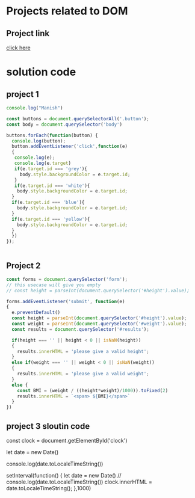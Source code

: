 # Projects related to DOM 

## Project link
[click here](https://stackblitz.com/edit/dom-project-chaiaurcode?file=index.html)

# solution code 

## project 1 

``` JavaScript 
console.log("Manish")

const buttons = document.querySelectorAll('.button');
const body = document.querySelector('body')

buttons.forEach(function(button) {
  console.log(button);
  button.addEventListener('click',function(e)
  {
   console.log(e);
   console.log(e.target)
   if(e.target.id === 'grey'){
     body.style.backgroundColor = e.target.id;
   }
   if(e.target.id === 'white'){
    body.style.backgroundColor = e.target.id;
  }
  if(e.target.id === 'blue'){
    body.style.backgroundColor = e.target.id;
  }
  if(e.target.id === 'yellow'){
    body.style.backgroundColor = e.target.id;
  }
  })
});



```

## Project 2

``` javascript
const forms = document.querySelector('form');
// this usecase will give you empty 
// const height = parseInt(document.querySelector('#height').value);

forms.addEventListener('submit', function(e)
{
  e.preventDefault()
  const height = parseInt(document.querySelector('#height').value);
  const weight = parseInt(document.querySelector('#weight').value);
  const results = document.querySelector('#results');

  if(height === '' || height < 0 || isNaN(height))
  {
    results.innerHTML = 'please give a valid height';
  } 
  else if(weight === '' || weight < 0 || isNaN(weight))
  {
    results.innerHTML = 'please give a valid weight';
  }
  else {
    const BMI = (weight / ((height*weight)/1000)).toFixed(2)
    results.innerHTML = `<span> ${BMI}</span>`
  }
})

```
## project 3 sloutin code 
const clock = document.getElementById('clock')

let date = new Date()

console.log(date.toLocaleTimeString())


setInterval(function() {
  let date = new Date()
  // console.log(date.toLocaleTimeString())
clock.innerHTML = date.toLocaleTimeString();
},1000)

```

